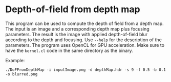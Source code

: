 # Depth-of-field from depth map
This program can be used to compute the depth of field from a depth map. The input is an image and a corresponding depth map plus focusing parameters. The result is the image with applied depth-of-field blur according to the depth and focusing. Use `--help` for the description of the parameters. The program uses OpenCL for GPU acceleration. Make sure to have the `kernel.cl` code in the same directory as the binary.

Example:
```
./DoFFromDepthMap -i inputImage.png -d depthMap.hdr -s 9 -f 0.5 -b 0.1 -o blurred.png
```
